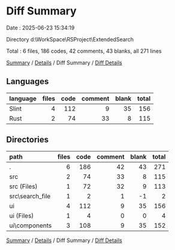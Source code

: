 # Diff Summary

Date : 2025-06-23 15:34:19

Directory d:\\WorkSpace\\RSProject\\ExtendedSearch

Total : 6 files,  186 codes, 42 comments, 43 blanks, all 271 lines

[Summary](results.md) / [Details](details.md) / Diff Summary / [Diff Details](diff-details.md)

## Languages
| language | files | code | comment | blank | total |
| :--- | ---: | ---: | ---: | ---: | ---: |
| Slint | 4 | 112 | 9 | 35 | 156 |
| Rust | 2 | 74 | 33 | 8 | 115 |

## Directories
| path | files | code | comment | blank | total |
| :--- | ---: | ---: | ---: | ---: | ---: |
| . | 6 | 186 | 42 | 43 | 271 |
| src | 2 | 74 | 33 | 8 | 115 |
| src (Files) | 1 | 72 | 32 | 9 | 113 |
| src\\search_file | 1 | 2 | 1 | -1 | 2 |
| ui | 4 | 112 | 9 | 35 | 156 |
| ui (Files) | 1 | 4 | 0 | 0 | 4 |
| ui\\components | 3 | 108 | 9 | 35 | 152 |

[Summary](results.md) / [Details](details.md) / Diff Summary / [Diff Details](diff-details.md)
